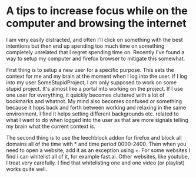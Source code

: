 # A tips to increase focus while on the computer and browsing the internet

I am very easily distracted, and often I'll click on something with the best intentions but then end up spending too much time on something completely unrelated that I regret spending time on. Recently I've found a way to setup my computer and firefox browser to mitigate this somewhat.

First thing is to setup a new user for a specific purpose. This sets the context for me and my brain at the moment when I log into the user. If I log into my user SomeStupidProject, I am only supposed to work on some stupid project. It's almost like a portal into working on the project. If I use one user for everything, it quickly becomes cluttered with a lot of bookmarks and whatnot. My mind also becomes confused or something because it hops back and forth between working and relaxing in the same environment. I find it helps setting different backgrounds etc. related to what I want to do when logged into the user as that are more signals telling my brain what the current context is.

The second thing is to use the leechblock addon for firefox and block all domains all of the time with * and time period 0000-2400. Then when you need to open a website, add it as an exception using +. For some websites I find i can whitelist all of it, for example fast.ai. Other websites, like youtube, I treat very carefully. I find that whitelisting one and one video (or playlist) works quite well.
